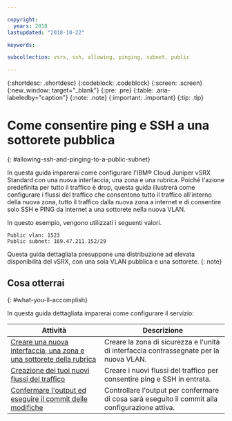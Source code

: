 ```yaml
---

copyright:
  years: 2018
lastupdated: "2018-10-22"

keywords:

subcollection: vsrx, ssh, allowing, pinging, subnet, public

---
```


{:shortdesc: .shortdesc}
{:codeblock: .codeblock}
{:screen: .screen}
{:new_window: target="_blank"}
{:pre: .pre}
{:table: .aria-labeledby="caption"}
{:note: .note}
{:important: .important}
{:tip: .tip}

# Come consentire ping e SSH a una sottorete pubblica
{: #allowing-ssh-and-pinging-to-a-public-subnet}

In questa guida imparerai come configurare l'IBM® Cloud Juniper vSRX Standard con una nuova interfaccia, una zona e una rubrica. Poiché l'azione predefinita per tutto il traffico è drop, questa guida illustrerà come configurare i flussi del traffico che consentono tutto il traffico all'interno della nuova zona, tutto il traffico dalla nuova zona a internet e di consentire solo SSH e PING da internet a una sottorete nella nuova VLAN.

In questo esempio, vengono utilizzati i seguenti valori.

```
Public vlan: 1523
Public subnet: 169.47.211.152/29
```

Questa guida dettagliata presuppone una distribuzione ad elevata disponibilità del vSRX, con una sola VLAN pubblica e una sottorete.
{: note}

## Cosa otterrai
{: #what-you-ll-accomplish}

In questa guida dettagliata imparerai come configurare il servizio:

Attività  | Descrizione
------------- | -------------
[Creare una nuova interfaccia, una zona e una sottorete della rubrica](/docs/infrastructure/vsrx?topic=vsrx-creating-the-new-interface-zone-and-address-book-subnet) | Creare la zona di sicurezza e l'unità di interfaccia contrassegnate per la nuova VLAN.
[Creazione dei tuoi nuovi flussi del traffico](/docs/infrastructure/vsrx?topic=vsrx-creating-your-new-traffic-flows) | Creare i nuovi flussi del traffico per consentire ping e SSH in entrata.
[Confermare l'output ed eseguire il commit delle modifiche](/docs/infrastructure/vsrx?topic=vsrx-confirming-the-output-and-commiting-the-changes) | Controllare l'output per confermare di cosa sarà eseguito il commit alla configurazione attiva.
